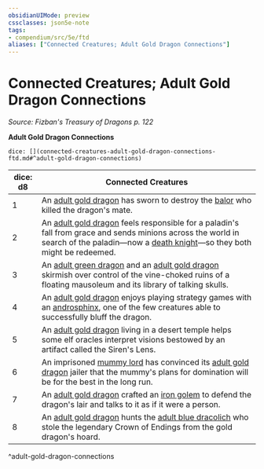 ```yaml
---
obsidianUIMode: preview
cssclasses: json5e-note
tags:
- compendium/src/5e/ftd
aliases: ["Connected Creatures; Adult Gold Dragon Connections"]
---
```

# Connected Creatures; Adult Gold Dragon Connections
*Source: Fizban's Treasury of Dragons p. 122* 

**Adult Gold Dragon Connections**

`dice: [](connected-creatures-adult-gold-dragon-connections-ftd.md#^adult-gold-dragon-connections)`

| dice: d8 | Connected Creatures |
|----------|---------------------|
| 1 | An [adult gold dragon](2-Mechanics/CLI/bestiary/dragon/adult-gold-dragon.md) has sworn to destroy the [balor](2-Mechanics/CLI/bestiary/fiend/balor.md) who killed the dragon's mate. |
| 2 | An [adult gold dragon](2-Mechanics/CLI/bestiary/dragon/adult-gold-dragon.md) feels responsible for a paladin's fall from grace and sends minions across the world in search of the paladin—now a [death knight](2-Mechanics/CLI/bestiary/undead/death-knight.md)—so they both might be redeemed. |
| 3 | An [adult green dragon](2-Mechanics/CLI/bestiary/dragon/adult-green-dragon.md) and an [adult gold dragon](2-Mechanics/CLI/bestiary/dragon/adult-gold-dragon.md) skirmish over control of the vine-choked ruins of a floating mausoleum and its library of talking skulls. |
| 4 | An [adult gold dragon](2-Mechanics/CLI/bestiary/dragon/adult-gold-dragon.md) enjoys playing strategy games with an [androsphinx](2-Mechanics/CLI/bestiary/monstrosity/androsphinx.md), one of the few creatures able to successfully bluff the dragon. |
| 5 | An [adult gold dragon](2-Mechanics/CLI/bestiary/dragon/adult-gold-dragon.md) living in a desert temple helps some elf oracles interpret visions bestowed by an artifact called the Siren's Lens. |
| 6 | An imprisoned [mummy lord](2-Mechanics/CLI/bestiary/undead/mummy-lord.md) has convinced its [adult gold dragon](2-Mechanics/CLI/bestiary/dragon/adult-gold-dragon.md) jailer that the mummy's plans for domination will be for the best in the long run. |
| 7 | An [adult gold dragon](2-Mechanics/CLI/bestiary/dragon/adult-gold-dragon.md) crafted an [iron golem](2-Mechanics/CLI/bestiary/construct/iron-golem.md) to defend the dragon's lair and talks to it as if it were a person. |
| 8 | An [adult gold dragon](2-Mechanics/CLI/bestiary/dragon/adult-gold-dragon.md) hunts the [adult blue dracolich](2-Mechanics/CLI/bestiary/undead/adult-blue-dracolich.md) who stole the legendary Crown of Endings from the gold dragon's hoard. |
^adult-gold-dragon-connections